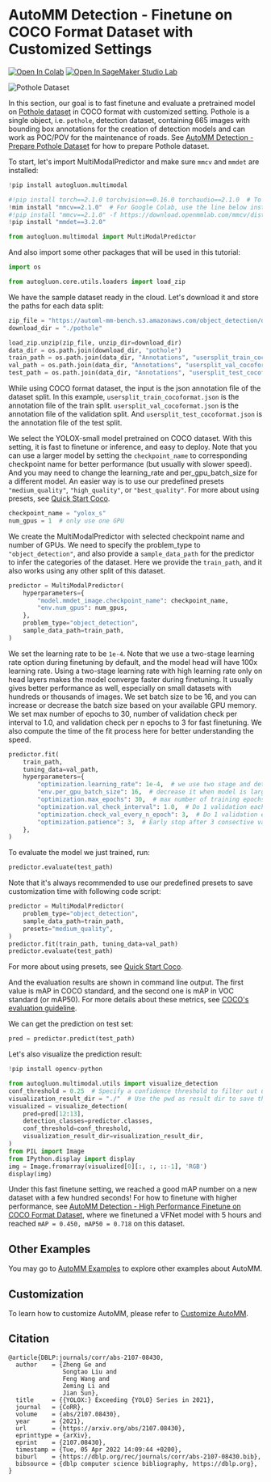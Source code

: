 # AutoMM Detection - Finetune on COCO Format Dataset with Customized Settings

[![Open In Colab](https://colab.research.google.com/assets/colab-badge.svg)](https://colab.research.google.com/github/autogluon/autogluon/blob/master/docs/tutorials/multimodal/object_detection/finetune_coco.ipynb)
[![Open In SageMaker Studio Lab](https://studiolab.sagemaker.aws/studiolab.svg)](https://studiolab.sagemaker.aws/import/github/autogluon/autogluon/blob/master/docs/tutorials/multimodal/object_detection/finetune_coco.ipynb)



![Pothole Dataset](https://automl-mm-bench.s3.amazonaws.com/object_detection/example_image/pothole144_gt.jpg)


In this section, our goal is to fast finetune and evaluate a pretrained model 
on [Pothole dataset](https://www.kaggle.com/datasets/andrewmvd/pothole-detection) in COCO format with customized setting.
Pothole is a single object, i.e. `pothole`, detection dataset, containing 665 images with bounding box annotations
for the creation of detection models and can work as POC/POV for the maintenance of roads.
See [AutoMM Detection - Prepare Pothole Dataset](../data_preparation/prepare_pothole.ipynb) for how to prepare Pothole dataset.

To start, let's import MultiModalPredictor and make sure `mmcv` and `mmdet` are installed:


```python
!pip install autogluon.multimodal
```


```python
#!pip install torch==2.1.0 torchvision==0.16.0 torchaudio==2.1.0  # To use object detection, downgrade the torch version if it's >=2.2
!mim install "mmcv==2.1.0"  # For Google Colab, use the line below instead to install mmcv
#!pip install "mmcv==2.1.0" -f https://download.openmmlab.com/mmcv/dist/cu121/torch2.1.0/index.html
!pip install "mmdet==3.2.0"
```


```python
from autogluon.multimodal import MultiModalPredictor
```

And also import some other packages that will be used in this tutorial:


```python
import os

from autogluon.core.utils.loaders import load_zip
```

We have the sample dataset ready in the cloud. Let's download it and store the paths for each data split:


```python
zip_file = "https://automl-mm-bench.s3.amazonaws.com/object_detection/dataset/pothole.zip"
download_dir = "./pothole"

load_zip.unzip(zip_file, unzip_dir=download_dir)
data_dir = os.path.join(download_dir, "pothole")
train_path = os.path.join(data_dir, "Annotations", "usersplit_train_cocoformat.json")
val_path = os.path.join(data_dir, "Annotations", "usersplit_val_cocoformat.json")
test_path = os.path.join(data_dir, "Annotations", "usersplit_test_cocoformat.json")
```

While using COCO format dataset, the input is the json annotation file of the dataset split.
In this example, `usersplit_train_cocoformat.json` is the annotation file of the train split.
`usersplit_val_cocoformat.json` is the annotation file of the validation split.
And `usersplit_test_cocoformat.json` is the annotation file of the test split.

We select the YOLOX-small model pretrained on COCO dataset. With this setting, it is fast to finetune or inference,
and easy to deploy. Note that you can use a larger model by setting the `checkpoint_name` to corresponding checkpoint name for better performance (but usually with slower speed).
And you may need to change the learning_rate and per_gpu_batch_size for a different model.
An easier way is to use our predefined presets `"medium_quality"`, `"high_quality"`, or `"best_quality"`.
For more about using presets, see [Quick Start Coco](../quick_start/quick_start_coco).



```python
checkpoint_name = "yolox_s"
num_gpus = 1  # only use one GPU
```

We create the MultiModalPredictor with selected checkpoint name and number of GPUs.
We need to specify the problem_type to `"object_detection"`,
and also provide a `sample_data_path` for the predictor to infer the categories of the dataset.
Here we provide the `train_path`, and it also works using any other split of this dataset.


```python
predictor = MultiModalPredictor(
    hyperparameters={
        "model.mmdet_image.checkpoint_name": checkpoint_name,
        "env.num_gpus": num_gpus,
    },
    problem_type="object_detection",
    sample_data_path=train_path,
)
```

We set the learning rate to be `1e-4`.
Note that we use a two-stage learning rate option during finetuning by default,
and the model head will have 100x learning rate.
Using a two-stage learning rate with high learning rate only on head layers makes
the model converge faster during finetuning. It usually gives better performance as well,
especially on small datasets with hundreds or thousands of images.
We set batch size to be 16, and you can increase or decrease the batch size based on your available GPU memory.
We set max number of epochs to 30, number of validation check per interval to 1.0,
and validation check per n epochs to 3 for fast finetuning.
We also compute the time of the fit process here for better understanding the speed.


```python
predictor.fit(
    train_path,
    tuning_data=val_path,
    hyperparameters={
        "optimization.learning_rate": 1e-4,  # we use two stage and detection head has 100x lr
        "env.per_gpu_batch_size": 16,  # decrease it when model is large or GPU memory is small
        "optimization.max_epochs": 30,  # max number of training epochs, note that we may early stop before this based on validation setting
        "optimization.val_check_interval": 1.0,  # Do 1 validation each epoch
        "optimization.check_val_every_n_epoch": 3,  # Do 1 validation each 3 epochs
        "optimization.patience": 3,  # Early stop after 3 consective validations are not the best
    },
)
```

To evaluate the model we just trained, run:


```python
predictor.evaluate(test_path)
```

Note that it's always recommended to use our predefined presets to save customization time with following code script:

```python
predictor = MultiModalPredictor(
    problem_type="object_detection",
    sample_data_path=train_path,
    presets="medium_quality",
)
predictor.fit(train_path, tuning_data=val_path)
predictor.evaluate(test_path)
```

For more about using presets, see [Quick Start Coco](../quick_start/quick_start_coco).


And the evaluation results are shown in command line output. 
The first value is mAP in COCO standard, and the second one is mAP in VOC standard (or mAP50). 
For more details about these metrics, see [COCO's evaluation guideline](https://cocodataset.org/#detection-eval).

We can get the prediction on test set:


```python
pred = predictor.predict(test_path)
```

Let's also visualize the prediction result:


```python
!pip install opencv-python
```


```python
from autogluon.multimodal.utils import visualize_detection
conf_threshold = 0.25  # Specify a confidence threshold to filter out unwanted boxes
visualization_result_dir = "./"  # Use the pwd as result dir to save the visualized image
visualized = visualize_detection(
    pred=pred[12:13],
    detection_classes=predictor.classes,
    conf_threshold=conf_threshold,
    visualization_result_dir=visualization_result_dir,
)
from PIL import Image
from IPython.display import display
img = Image.fromarray(visualized[0][:, :, ::-1], 'RGB')
display(img)
```

Under this fast finetune setting, we reached a good mAP number on a new dataset with a few hundred seconds!
For how to finetune with higher performance,
see [AutoMM Detection - High Performance Finetune on COCO Format Dataset](../finetune/detection_high_performance_finetune_coco.ipynb), where we finetuned a VFNet model with 
5 hours and reached `mAP = 0.450, mAP50 = 0.718` on this dataset.

## Other Examples

You may go to [AutoMM Examples](https://github.com/autogluon/autogluon/tree/master/examples/automm) to explore other examples about AutoMM.

## Customization
To learn how to customize AutoMM, please refer to [Customize AutoMM](../../advanced_topics/customization.ipynb).

## Citation

```
@article{DBLP:journals/corr/abs-2107-08430,
  author    = {Zheng Ge and
               Songtao Liu and
               Feng Wang and
               Zeming Li and
               Jian Sun},
  title     = {{YOLOX:} Exceeding {YOLO} Series in 2021},
  journal   = {CoRR},
  volume    = {abs/2107.08430},
  year      = {2021},
  url       = {https://arxiv.org/abs/2107.08430},
  eprinttype = {arXiv},
  eprint    = {2107.08430},
  timestamp = {Tue, 05 Apr 2022 14:09:44 +0200},
  biburl    = {https://dblp.org/rec/journals/corr/abs-2107-08430.bib},
  bibsource = {dblp computer science bibliography, https://dblp.org},
}
```

